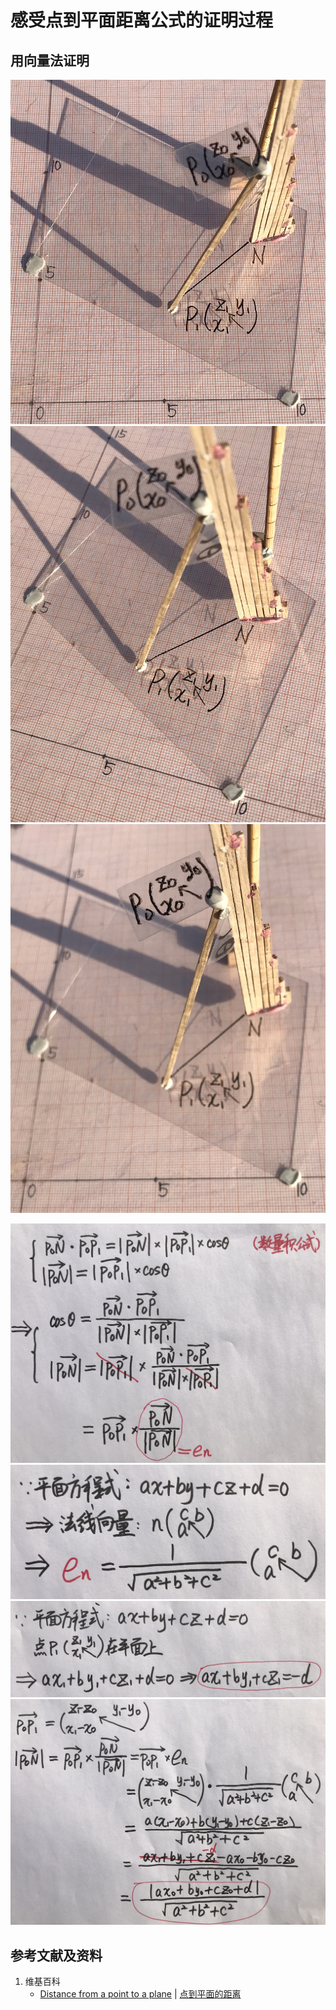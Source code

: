 # 感受点到平面距离公式的证明过程

## 用向量法证明

![](/images/线性代数/用坐标法验证向量的运算法则/距离公式/感受点到平面距离公式的证明过程/1a1.jpg)
![](/images/线性代数/用坐标法验证向量的运算法则/距离公式/感受点到平面距离公式的证明过程/1a2.jpg)
![](/images/线性代数/用坐标法验证向量的运算法则/距离公式/感受点到平面距离公式的证明过程/1a3.jpg)

![](/images/线性代数/用坐标法验证向量的运算法则/距离公式/感受点到平面距离公式的证明过程/2a1.jpg)
![](/images/线性代数/用坐标法验证向量的运算法则/距离公式/感受点到平面距离公式的证明过程/2a2.jpg)
![](/images/线性代数/用坐标法验证向量的运算法则/距离公式/感受点到平面距离公式的证明过程/2a3.jpg)
![](/images/线性代数/用坐标法验证向量的运算法则/距离公式/感受点到平面距离公式的证明过程/2a4.jpg)

## 参考文献及资料

1. 维基百科
	- [Distance from a point to a plane](https://en.wikipedia.org/wiki/Distance_from_a_point_to_a_plane) | [点到平面的距离](https://zh.wikipedia.org/wiki/%E8%B7%9D%E7%A6%BB#%E7%82%B9%E5%88%B0%E5%B9%B3%E9%9D%A2%E7%9A%84%E8%B7%9D%E9%9B%A2) 
